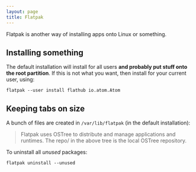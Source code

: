 ```yaml
---
layout: page
title: Flatpak
---
```


Flatpak is another way of installing apps onto Linux or something.

## Installing something

The default installation will install for all users **and probably put stuff onto the root partition**. If this is not what you want, then install for your current user, using:

```
flatpak --user install flathub io.atom.Atom
```

## Keeping tabs on size

A bunch of files are created in `/var/lib/flatpak` (in the default installation):

> Flatpak uses OSTree to distribute and manage applications and runtimes. The repo/ in the above tree is the local OSTree repository.

To uninstall all _unused_ packages:

```
flatpak uninstall --unused
```
